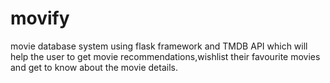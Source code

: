 # movify
movie database system using flask framework and TMDB API which will help the user to get movie recommendations,wishlist their favourite movies and get to know about the movie details.
